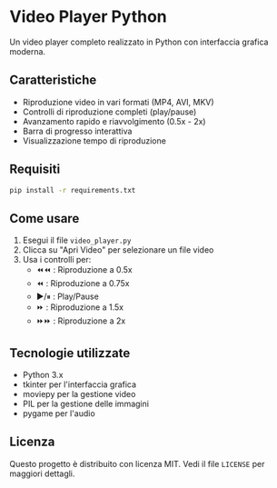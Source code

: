 # Video Player Python

Un video player completo realizzato in Python con interfaccia grafica moderna.

## Caratteristiche

- Riproduzione video in vari formati (MP4, AVI, MKV)
- Controlli di riproduzione completi (play/pause)
- Avanzamento rapido e riavvolgimento (0.5x - 2x)
- Barra di progresso interattiva
- Visualizzazione tempo di riproduzione

## Requisiti

```bash
pip install -r requirements.txt
```

## Come usare

1. Esegui il file `video_player.py`
2. Clicca su "Apri Video" per selezionare un file video
3. Usa i controlli per:
   - ⏪⏪ : Riproduzione a 0.5x
   - ⏪ : Riproduzione a 0.75x
   - ▶/⏸ : Play/Pause
   - ⏩ : Riproduzione a 1.5x
   - ⏩⏩ : Riproduzione a 2x

## Tecnologie utilizzate

- Python 3.x
- tkinter per l'interfaccia grafica
- moviepy per la gestione video
- PIL per la gestione delle immagini
- pygame per l'audio

## Licenza

Questo progetto è distribuito con licenza MIT. Vedi il file `LICENSE` per maggiori dettagli.
